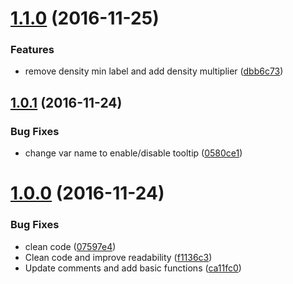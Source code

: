 <a name="1.1.0"></a>
# [1.1.0](https://github.com/equinusocio/help-media-queries/compare/v1.0.1...v1.1.0) (2016-11-25)


### Features

* remove density min label and add density multiplier ([dbb6c73](https://github.com/equinusocio/help-media-queries/commit/dbb6c73))



<a name="1.0.1"></a>
## [1.0.1](https://github.com/equinusocio/help-media-queries/compare/v1.0.0...v1.0.1) (2016-11-24)


### Bug Fixes

* change var name to enable/disable tooltip ([0580ce1](https://github.com/equinusocio/help-media-queries/commit/0580ce1))



<a name="1.0.0"></a>
# [1.0.0](https://github.com/equinusocio/help-media-queries/compare/f1136c3...v1.0.0) (2016-11-24)


### Bug Fixes

* clean code ([07597e4](https://github.com/equinusocio/help-media-queries/commit/07597e4))
* Clean code and improve readability ([f1136c3](https://github.com/equinusocio/help-media-queries/commit/f1136c3))
* Update comments and add basic functions ([ca11fc0](https://github.com/equinusocio/help-media-queries/commit/ca11fc0))
